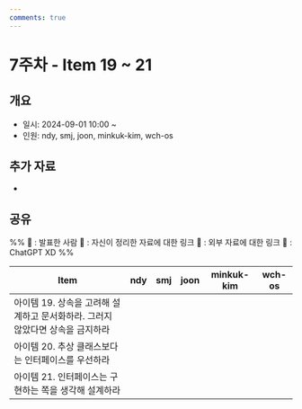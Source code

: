 ```yaml
---
comments: true
---
```

# 7주차 - Item 19 ~ 21

## 개요

- 일시: 2024-09-01 10:00 ~ 
- 인원: ndy, smj, joon, minkuk-kim, wch-os

## 추가 자료
- 
## 공유
%% 
📢 : 발표한 사람
📄 : 자신이 정리한 자료에 대한 링크
🔗 : 외부 자료에 대한 링크
🤖 : ChatGPT XD
%%

| Item                                          | ndy | smj | joon | minkuk-kim | wch-os |
| --------------------------------------------- | --- | --- | ---- | ---------- | ------ |
| 아이템 19. 상속을 고려해 설계하고 문서화하라. 그러지 않았다면 상속을 금지하라 |     |     |      |            |        |
| 아이템 20. 추상 클래스보다는 인터페이스를 우선하라                 |     |     |      |            |        |
| 아이템 21. 인터페이스는 구현하는 쪽을 생각해 설계하라               |     |     |      |            |        |
